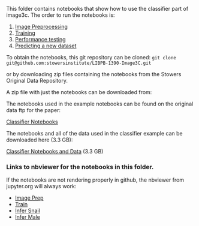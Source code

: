 This folder contains notebooks that show how to use the classifier part of image3c. The order to run the notebooks is:
1) [Image Preprocessing](image_preprocessing.ipynb)
2) [Training](training_the_classifier.ipynb)
3) [Performance testing](performance_testing.ipynb)
4) [Predicting a new dataset](predict_new_dataset.ipynb)

To obtain the notebooks, this git repository can be cloned:
```git clone git@github.com:stowersinstitute/LIBPB-1390-Image3C.git```

or by downloading zip files containing the notebooks from the Stowers Original Data Repository.

A zip file with just the notebooks can be downloaded from:

The notebooks used in the example notebooks can be found on the original data ftp for the paper:

[Classifier Notebooks](https://www.stowers.org/research/publications/odr)

The notebooks and all of the data used in the classifier example can be downloaded here (3.3 GB):

[Classifier Notebooks and Data](https://www.stowers.org/research/publications/odr) (3.3 GB)


### Links to nbviewer for the notebooks in this folder.
If the notebooks are not rendering properly in github, the nbviewer from jupyter.org will always work:

- [Image Prep](https://nbviewer.jupyter.org/github/stowersinstitute/LIBPB-1390-Image3C/blob/master/4-Classifier/image_preprocessing.ipynb)
- [Train](https://nbviewer.jupyter.org/github/stowersinstitute/LIBPB-1390-Image3C/blob/master/4-Classifier/training_the_classifier.ipynb)
- [Infer Snail](https://nbviewer.jupyter.org/github/stowersinstitute/LIBPB-1390-Image3C/blob/master/4-Classifier/performance_testing.ipynb)
- [Infer Male](https://nbviewer.jupyter.org/github/stowersinstitute/LIBPB-1390-Image3C/blob/master/4-Classifier/predict_new_dataset.ipynb)
